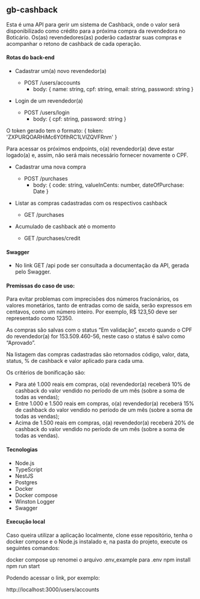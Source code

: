 ## gb-cashback

Esta é uma API para gerir um sistema de Cashback, onde o valor será disponibilizado como crédito para a próxima compra da revendedora no Boticário.
Os(as) revendedores(as) poderão cadastrar suas compras e acompanhar o retono de cashback de cada operação.

#### Rotas do back-end

- Cadastrar um(a) novo revendedor(a)

  - POST /users/accounts
    - body:
      {
      name: string,
      cpf: string,
      email: string,
      password: string
      }

- Login de um revendedor(a)
  - POST /users/login
    - body:
      {
      cpf: string,
      password: string
      }

O token gerado tem o formato: { token: 'ZXPURQOARHiMc6Y0flhRC1LVlZQVFRnm' }

Para acessar os próximos endpoints, o(a) revendedor(a) deve estar logado(a) e, assim, não será mais necessário fornecer novamente o CPF.

- Cadastrar uma nova compra

  - POST /purchases
    - body:
      {
      code: string,
      valueInCents: number,
      dateOfPurchase: Date
      }

- Listar as compras cadastradas com os respectivos cashback

  - GET /purchases

- Acumulado de cashback até o momento
  - GET /purchases/credit

#### Swagger

- No link GET /api pode ser consultada a documentação da API, gerada pelo Swagger.

#### Premissas do caso de uso:

Para evitar problemas com imprecisões dos números fracionários, os valores monetários, tanto de entradas como de saida, serão expressos em centavos, como um número inteiro. Por exemplo, R$ 123,50 deve ser representado como 12350.

As compras são salvas com o status “Em validação”, exceto
quando o CPF do revendedor(a) for 153.509.460-56, neste caso o status é salvo como
“Aprovado”.

Na listagem das compras cadastradas são retornados código, valor, data, status, % de cashback e valor aplicado para cada uma.

Os critérios de bonificação são:

- Para até 1.000 reais em compras, o(a) revendedor(a) receberá 10% de cashback do
  valor vendido no período de um mês (sobre a soma de todas as vendas);
- Entre 1.000 e 1.500 reais em compras, o(a) revendedor(a) receberá 15% de cashback do valor vendido no período de um mês (sobre a soma de todas as vendas);
- Acima de 1.500 reais em compras, o(a) revendedor(a) receberá 20% de cashback do
  valor vendido no período de um mês (sobre a soma de todas as vendas).

#### Tecnologias

- Node.js
- TypeScript
- NestJS
- Postgres
- Docker
- Docker compose
- Winston Logger
- Swagger

#### Execução local

Caso queira utilizar a aplicação localmente, clone esse
repositório, tenha o docker compose e o Node.js instalado e, na pasta
do projeto, execute os seguintes comandos:

docker compose up
renomei o arquivo .env_example para .env
npm install
npm run start

Podendo acessar o link, por exemplo:

http://localhost:3000/users/accounts
